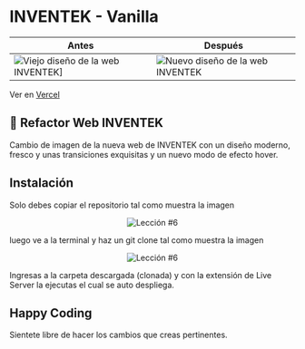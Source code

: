 # INVENTEK - Vanilla

| Antes                                                                                                                                          | Después                                                                                                                                       |
| ---------------------------------------------------------------------------------------------------------------------------------------------- | --------------------------------------------------------------------------------------------------------------------------------------------- |
| <img src="https://github.com/mendozalz/refactor-INVENTEK/blob/main/public/old_inventek.gif?raw=true" alt="Viejo diseño de la web INVENTEK]" /> | <img src="https://github.com/mendozalz/refactor-INVENTEK/blob/main/public/new_inventek.gif?raw=true" alt="Nuevo diseño de la web INVENTEK" /> |

Ver en [Vercel](https://mendozalz.vercel.app/)

## 🚀 Refactor Web INVENTEK

Cambio de imagen de la nueva web de INVENTEK con un diseño moderno, fresco y unas transiciones exquisitas y un nuevo modo de efecto hover.

## Instalación

Solo debes copiar el repositorio tal como muestra la imagen

<p align="center">
  <img src="https://i.ibb.co/CPp0nX5/copiar-repo.gif" alt="Lección #6" />
</p>

luego ve a la terminal y haz un git clone tal como muestra la imagen

<p align="center">
  <img src="https://i.ibb.co/Z63C7mf/clonar-repo-1.gif" alt="Lección #6" />
</p>

Ingresas a la carpeta descargada (clonada) y con la extensión de Live Server la ejecutas el cual se auto despliega.

## Happy Coding

Sientete libre de hacer los cambios que creas pertinentes.
